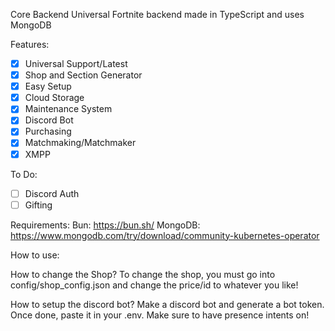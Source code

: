 Core Backend
Universal Fortnite backend made in TypeScript and uses MongoDB

Features:

- [x] Universal Support/Latest
- [x] Shop and Section Generator
- [x] Easy Setup
- [x] Cloud Storage
- [x] Maintenance System
- [x] Discord Bot
- [x] Purchasing
- [x] Matchmaking/Matchmaker
- [x] XMPP

To Do:

- [ ] Discord Auth
- [ ] Gifting

Requirements:
Bun: https://bun.sh/
MongoDB: https://www.mongodb.com/try/download/community-kubernetes-operator

How to use:

How to change the Shop? To change the shop, you must go into config/shop_config.json and change the price/id to whatever you like!

How to setup the discord bot? Make a discord bot and generate a bot token. Once done, paste it in your .env. Make sure to have presence intents on!
